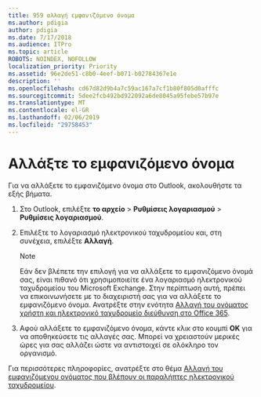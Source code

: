 ```yaml
---
title: 959 αλλαγή εμφανιζόμενο όνομα
ms.author: pdigia
author: pdigia
ms.date: 7/17/2018
ms.audience: ITPro
ms.topic: article
ROBOTS: NOINDEX, NOFOLLOW
localization_priority: Priority
ms.assetid: 96e2de51-c8b0-4eef-b071-b02784367e1e
description: ''
ms.openlocfilehash: cd67d82d9b4a7c59ac167a7cf1b80f805d0afffc
ms.sourcegitcommit: 5dee2fcb492bd922092a6de8045a95febe57b97e
ms.translationtype: MT
ms.contentlocale: el-GR
ms.lasthandoff: 02/06/2019
ms.locfileid: "29758453"
---
```

# <a name="change-your-display-name"></a>Αλλάξτε το εμφανιζόμενο όνομα
  
Για να αλλάξετε το εμφανιζόμενο όνομα στο Outlook, ακολουθήστε τα εξής βήματα.
  
1. Στο Outlook, επιλέξτε **το αρχείο** \> **Ρυθμίσεις λογαριασμού** \> **Ρυθμίσεις λογαριασμού**.
    
2. Επιλέξτε το λογαριασμό ηλεκτρονικού ταχυδρομείου και, στη συνέχεια, επιλέξτε **Αλλαγή**.
    
    > [!NOTE]
    > Εάν δεν βλέπετε την επιλογή για να αλλάξετε το εμφανιζόμενο όνομά σας, είναι πιθανό ότι χρησιμοποιείτε ένα λογαριασμό ηλεκτρονικού ταχυδρομείου του Microsoft Exchange. Στην περίπτωση αυτή, πρέπει να επικοινωνήσετε με το διαχειριστή σας για να αλλάξετε το εμφανιζόμενο όνομα. Ανατρέξτε στην ενότητα [Αλλαγή του ονόματος χρήστη και ηλεκτρονικό ταχυδρομείο διεύθυνση στο Office 365](https://support.office.com/article/fb5ac074-e203-4e1f-9843-b9d1a3e03297.aspx). 
  
3. Αφού αλλάξετε το εμφανιζόμενο όνομα, κάντε κλικ στο κουμπί **OK** για να αποθηκεύσετε τις αλλαγές σας. Μπορεί να χρειαστούν μερικές ώρες για σας αλλάζει ώστε να αντιστοιχεί σε ολόκληρο τον οργανισμό. 
    
Για περισσότερες πληροφορίες, ανατρέξτε στο θέμα [Αλλαγή του εμφανιζόμενου ονόματος που βλέπουν οι παραλήπτες ηλεκτρονικού ταχυδρομείου](https://support.office.com/article/2b53331a-ba2a-4803-88dc-ac9fe376c8a9.aspx).
  

